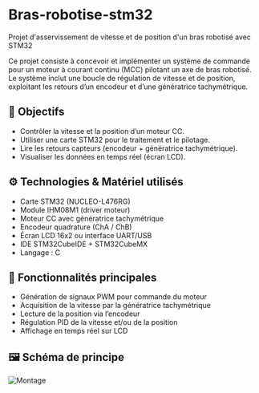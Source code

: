 # Bras-robotise-stm32
Projet d'asservissement de vitesse et de position d'un bras robotisé avec STM32

Ce projet consiste à concevoir et implémenter un système de commande pour un moteur à courant continu (MCC) pilotant un axe de bras robotisé. Le système inclut une boucle de régulation de vitesse et de position, exploitant les retours d’un encodeur et d’une génératrice tachymétrique.

## 🎯 Objectifs
- Contrôler la vitesse et la position d’un moteur CC.
- Utiliser une carte STM32 pour le traitement et le pilotage.
- Lire les retours capteurs (encodeur + génératrice tachymétrique).
- Visualiser les données en temps réel (écran LCD).

## ⚙️ Technologies & Matériel utilisés
- Carte STM32 (NUCLEO-L476RG)
- Module IHM08M1 (driver moteur)
- Moteur CC avec génératrice tachymétrique
- Encodeur quadrature (ChA / ChB)
- Écran LCD 16x2 ou interface UART/USB
- IDE STM32CubeIDE + STM32CubeMX
- Langage : C

## 🧠 Fonctionnalités principales
- Génération de signaux PWM pour commande du moteur
- Acquisition de la vitesse par la génératrice tachymétrique
- Lecture de la position via l’encodeur
- Régulation PID de la vitesse et/ou de la position
- Affichage en temps réel sur LCD

## 🖼️ Schéma de principe

![Montage](schém_fonct_projet)
